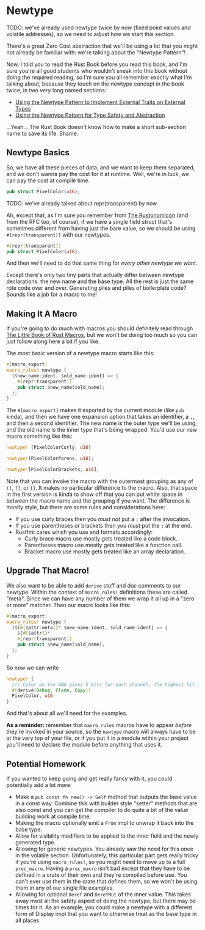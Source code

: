# Newtype

TODO: we've already used newtype twice by now (fixed point values and volatile
addresses), so we need to adjust how we start this section.

There's a great Zero Cost abstraction that we'll be using a lot that you might
not already be familiar with: we're talking about the "Newtype Pattern"!

Now, I told you to read the Rust Book before you read this book, and I'm sure
you're all good students who wouldn't sneak into this book without doing the
required reading, so I'm sure you all remember exactly what I'm talking about,
because they touch on the newtype concept in the book twice, in two _very_ long
named sections:

* [Using the Newtype Pattern to Implement External Traits on External
  Types](https://doc.rust-lang.org/book/ch19-03-advanced-traits.html#using-the-newtype-pattern-to-implement-external-traits-on-external-types)
* [Using the Newtype Pattern for Type Safety and
  Abstraction](https://doc.rust-lang.org/book/ch19-04-advanced-types.html#using-the-newtype-pattern-for-type-safety-and-abstraction)

...Yeah... The Rust Book doesn't know how to make a short sub-section name to
save its life. Shame.

## Newtype Basics

So, we have all these pieces of data, and we want to keep them separated, and we
don't wanna pay the cost for it at runtime. Well, we're in luck, we can pay the
cost at compile time.

```rust
pub struct PixelColor(u16);
```

TODO: we've already talked about repr(transparent) by now

Ah, except that, as I'm sure you remember from [The
Rustonomicon](https://doc.rust-lang.org/nomicon/other-reprs.html#reprtransparent)
(and from the RFC too, of course), if we have a single field struct that's
sometimes different from having just the bare value, so we should be using
`#[repr(transparent)]` with our newtypes.

```rust
#[repr(transparent)]
pub struct PixelColor(u16);
```

And then we'll need to do that same thing for _every other newtype we want_.

Except there's only two tiny parts that actually differ between newtype
declarations: the new name and the base type. All the rest is just the same rote
code over and over. Generating piles and piles of boilerplate code? Sounds like
a job for a macro to me!

## Making It A Macro

If you're going to do much with macros you should definitely read through [The
Little Book of Rust
Macros](https://danielkeep.github.io/tlborm/book/index.html), but we won't be
doing too much so you can just follow along here a bit if you like.

The most basic version of a newtype macro starts like this:

```rust
#[macro_export]
macro_rules! newtype {
  ($new_name:ident, $old_name:ident) => {
    #[repr(transparent)]
    pub struct $new_name($old_name);
  };
}
```

The `#[macro_export]` makes it exported by the current module (like `pub`
kinda), and then we have one expansion option that takes an identifier, a `,`,
and then a second identifier. The new name is the outer type we'll be using, and
the old name is the inner type that's being wrapped. You'd use our new macro
something like this:

```rust
newtype! {PixelColorCurly, u16}

newtype!(PixelColorParens, u16);

newtype![PixelColorBrackets, u16];
```

Note that you can invoke the macro with the outermost grouping as any of `()`,
`[]`, or `{}`.  It makes no particular difference to the macro. Also, that space
in the first version is kinda to show off that you can put white space in
between the macro name and the grouping if you want. The difference is mostly
style, but there are some rules and considerations here:

* If you use curly braces then you _must not_ put a `;` after the invocation.
* If you use parentheses or brackets then you _must_ put the `;` at the end.
* Rustfmt cares which you use and formats accordingly:
  * Curly brace macro use mostly gets treated like a code block.
  * Parentheses macro use mostly gets treated like a function call.
  * Bracket macro use mostly gets treated like an array declaration.

## Upgrade That Macro!

We also want to be able to add `derive` stuff and doc comments to our newtype.
Within the context of `macro_rules!` definitions these are called "meta". Since
we can have any number of them we wrap it all up in a "zero or more" matcher.
Then our macro looks like this:

```rust
#[macro_export]
macro_rules! newtype {
  ($(#[$attr:meta])* $new_name:ident, $old_name:ident) => {
    $(#[$attr])*
    #[repr(transparent)]
    pub struct $new_name($old_name);
  };
}
```

So now we can write

```rust
newtype! {
  /// Color on the GBA gives 5 bits for each channel, the highest bit is ignored.
  #[derive(Debug, Clone, Copy)]
  PixelColor, u16
}
```

And that's about all we'll need for the examples.

**As a reminder:** remember that `macro_rules` macros have to appear _before_
they're invoked in your source, so the `newtype` macro will always have to be at
the very top of your file, or if you put it in a module within your project
you'll need to declare the module before anything that uses it.

## Potential Homework

If you wanted to keep going and get really fancy with it, you could potentially
add a lot more:

* Make a `pub const fn new() -> Self` method that outputs the base value in a
  const way. Combine this with builder style "setter" methods that are also
  const and you can get the compiler to do quite a bit of the value building
  work at compile time.
* Making the macro optionally emit a `From` impl to unwrap it back into the base
  type.
* Allow for visibility modifiers to be applied to the inner field and the newly
  generated type.
* Allowing for generic newtypes. You already saw the need for this once in the
  volatile section. Unfortunately, this particular part gets really tricky if
  you're using `macro_rules!`, so you might need to move up to a full
  `proc_macro`. Having a `proc_macro` isn't bad except that they have to be
  defined in a crate of their own and they're compiled before use. You can't
  ever use them in the crate that defines them, so we won't be using them in any
  of our single file examples.
* Allowing for optional `Deref` and `DerefMut` of the inner value. This takes
  away most all the safety aspect of doing the newtype, but there may be times
  for it. As an example, you could make a newtype with a different form of
  Display impl that you want to otherwise treat as the base type in all places.

